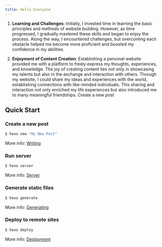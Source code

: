 ```yaml
---
title: Hello Everyone
---
```



1. **Learning and Challenges**: Initially, I invested time in learning the basic principles and methods of website building. However, as time progressed, I gradually mastered these skills and began to enjoy the process. Along the way, I encountered challenges, but overcoming each obstacle helped me become more proficient and boosted my confidence in my abilities.

2. **Enjoyment of Content Creation**: Establishing a personal website provided me with a platform to freely express my thoughts, experiences, and knowledge. The joy of creating content lies not only in showcasing my talents but also in the exchange and interaction with others. Through my website, I could share my ideas and experiences with the world, establishing connections with like-minded individuals. This sharing and interaction not only enriched my life experiences but also introduced me to many meaningful friendships.
Create a new post

## Quick Start

### Create a new post

``` bash
$ hexo new "My New Post"
```

More info: [Writing](https://hexo.io/docs/writing.html)

### Run server

``` bash
$ hexo server
```

More info: [Server](https://hexo.io/docs/server.html)

### Generate static files

``` bash
$ hexo generate
```

More info: [Generating](https://hexo.io/docs/generating.html)

### Deploy to remote sites

``` bash
$ hexo deploy
```

More info: [Deployment](https://hexo.io/docs/one-command-deployment.html)
